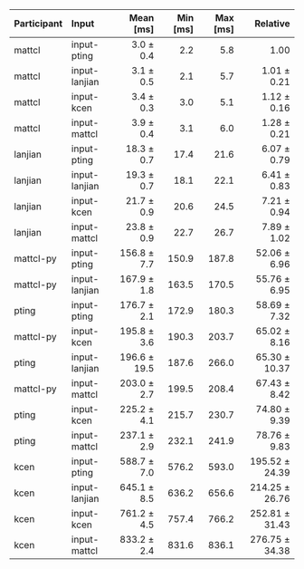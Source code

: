 | Participant | Input | Mean [ms] | Min [ms] | Max [ms] | Relative |
|:---|:---|---:|---:|---:|---:|
| mattcl | input-pting | 3.0 ± 0.4 | 2.2 | 5.8 | 1.00 |
| mattcl | input-lanjian | 3.1 ± 0.5 | 2.1 | 5.7 | 1.01 ± 0.21 |
| mattcl | input-kcen | 3.4 ± 0.3 | 3.0 | 5.1 | 1.12 ± 0.16 |
| mattcl | input-mattcl | 3.9 ± 0.4 | 3.1 | 6.0 | 1.28 ± 0.21 |
| lanjian | input-pting | 18.3 ± 0.7 | 17.4 | 21.6 | 6.07 ± 0.79 |
| lanjian | input-lanjian | 19.3 ± 0.7 | 18.1 | 22.1 | 6.41 ± 0.83 |
| lanjian | input-kcen | 21.7 ± 0.9 | 20.6 | 24.5 | 7.21 ± 0.94 |
| lanjian | input-mattcl | 23.8 ± 0.9 | 22.7 | 26.7 | 7.89 ± 1.02 |
| mattcl-py | input-pting | 156.8 ± 7.7 | 150.9 | 187.8 | 52.06 ± 6.96 |
| mattcl-py | input-lanjian | 167.9 ± 1.8 | 163.5 | 170.5 | 55.76 ± 6.95 |
| pting | input-pting | 176.7 ± 2.1 | 172.9 | 180.3 | 58.69 ± 7.32 |
| mattcl-py | input-kcen | 195.8 ± 3.6 | 190.3 | 203.7 | 65.02 ± 8.16 |
| pting | input-lanjian | 196.6 ± 19.5 | 187.6 | 266.0 | 65.30 ± 10.37 |
| mattcl-py | input-mattcl | 203.0 ± 2.7 | 199.5 | 208.4 | 67.43 ± 8.42 |
| pting | input-kcen | 225.2 ± 4.1 | 215.7 | 230.7 | 74.80 ± 9.39 |
| pting | input-mattcl | 237.1 ± 2.9 | 232.1 | 241.9 | 78.76 ± 9.83 |
| kcen | input-pting | 588.7 ± 7.0 | 576.2 | 593.0 | 195.52 ± 24.39 |
| kcen | input-lanjian | 645.1 ± 8.5 | 636.2 | 656.6 | 214.25 ± 26.76 |
| kcen | input-kcen | 761.2 ± 4.5 | 757.4 | 766.2 | 252.81 ± 31.43 |
| kcen | input-mattcl | 833.2 ± 2.4 | 831.6 | 836.1 | 276.75 ± 34.38 |
